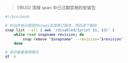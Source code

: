> [!BUG] 清理 span 中已过期禁用的安装包

```sh
#!/bin/bash

# 列出所有已禁用的snaps及其修订版本，然后逐个删除
snap list --all | awk '/disabled/{print $1, $3}' |
    while read snapname revision; do
        snap remove "$snapname" --revision="$revision"
    done

# 显示磁盘使用情况
df -h
```


